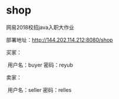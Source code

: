# shop
网易2018校招java入职大作业

部署地址：http://144.202.114.212:8080/shop

买家：

  用户名：buyer
  密码：reyub
  
卖家：

  用户名：seller
  密码：relles
